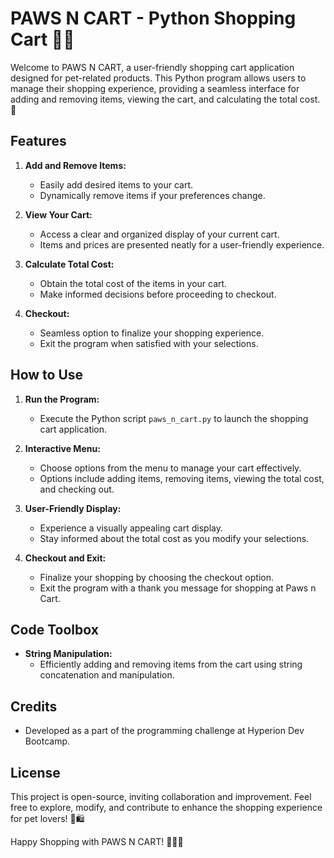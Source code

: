 # PAWS N CART - Python Shopping Cart 🐾🛒

Welcome to PAWS N CART, a user-friendly shopping cart application designed for pet-related products. This Python program allows users to manage their shopping experience, providing a seamless interface for adding and removing items, viewing the cart, and calculating the total cost. 🚀

## Features

1. **Add and Remove Items:**
   - Easily add desired items to your cart.
   - Dynamically remove items if your preferences change.

2. **View Your Cart:**
   - Access a clear and organized display of your current cart.
   - Items and prices are presented neatly for a user-friendly experience.

3. **Calculate Total Cost:**
   - Obtain the total cost of the items in your cart.
   - Make informed decisions before proceeding to checkout.

4. **Checkout:**
   - Seamless option to finalize your shopping experience.
   - Exit the program when satisfied with your selections.

## How to Use

1. **Run the Program:**
   - Execute the Python script `paws_n_cart.py` to launch the shopping cart application.

2. **Interactive Menu:**
   - Choose options from the menu to manage your cart effectively.
   - Options include adding items, removing items, viewing the total cost, and checking out.

3. **User-Friendly Display:**
   - Experience a visually appealing cart display.
   - Stay informed about the total cost as you modify your selections.

4. **Checkout and Exit:**
   - Finalize your shopping by choosing the checkout option.
   - Exit the program with a thank you message for shopping at Paws n Cart.

## Code Toolbox

- **String Manipulation:**
  - Efficiently adding and removing items from the cart using string concatenation and manipulation.

## Credits

- Developed as a part of the programming challenge at Hyperion Dev Bootcamp.

## License

This project is open-source, inviting collaboration and improvement. Feel free to explore, modify, and contribute to enhance the shopping experience for pet lovers! 🐾🛍️

Happy Shopping with PAWS N CART! 🐾🛒✨
